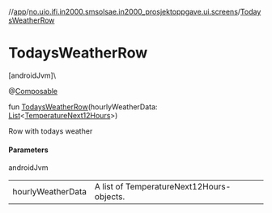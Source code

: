 //[app](../../index.md)/[no.uio.ifi.in2000.smsolsae.in2000_prosjektoppgave.ui.screens](index.md)/[TodaysWeatherRow](-todays-weather-row.md)

# TodaysWeatherRow

[androidJvm]\

@[Composable](https://developer.android.com/reference/kotlin/androidx/compose/runtime/Composable.html)

fun [TodaysWeatherRow](-todays-weather-row.md)(hourlyWeatherData: [List](https://kotlinlang.org/api/latest/jvm/stdlib/kotlin.collections/-list/index.html)&lt;[TemperatureNext12Hours](../no.uio.ifi.in2000.smsolsae.in2000_prosjektoppgave.ui.ui_state/-temperature-next12-hours/index.md)&gt;)

Row with todays weather

#### Parameters

androidJvm

| | |
|---|---|
| hourlyWeatherData | A list of TemperatureNext12Hours-objects. |
